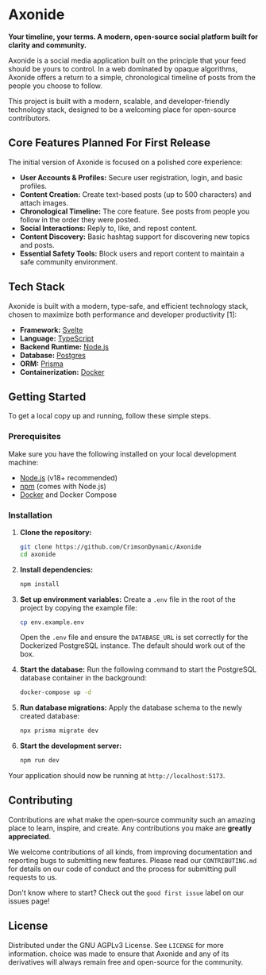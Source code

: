 # Axonide

**Your timeline, your terms. A modern, open-source social platform built for clarity and community.**

Axonide is a social media application built on the principle that your feed should be yours to control. In a web dominated by opaque algorithms, Axonide offers a return to a simple, chronological timeline of posts from the people you choose to follow.

This project is built with a modern, scalable, and developer-friendly technology stack, designed to be a welcoming place for open-source contributors.

## Core Features Planned For First Release

The initial version of Axonide is focused on a polished core experience:

  - **User Accounts & Profiles:** Secure user registration, login, and basic profiles.
  - **Content Creation:** Create text-based posts (up to 500 characters) and attach images.
  - **Chronological Timeline:** The core feature. See posts from people you follow in the order they were posted.
  - **Social Interactions:** Reply to, like, and repost content.
  - **Content Discovery:** Basic hashtag support for discovering new topics and posts.
  - **Essential Safety Tools:** Block users and report content to maintain a safe community environment.

## Tech Stack

Axonide is built with a modern, type-safe, and efficient technology stack, chosen to maximize both performance and developer productivity [1]:

  - **Framework:** [Svelte](https://kit.svelte.dev/)
  - **Language:** [TypeScript](https://www.typescriptlang.org/)
  - **Backend Runtime:** [Node.js](https://nodejs.org/)
  - **Database:** [Postgres](https://www.postgresql.org/)
  - **ORM:** [Prisma](https://www.prisma.io/)
  - **Containerization:** [Docker](https://www.docker.com/)

## Getting Started

To get a local copy up and running, follow these simple steps.

### Prerequisites

Make sure you have the following installed on your local development machine:

  - [Node.js](https://nodejs.org/en/) (v18+ recommended)
  - [npm](https://www.npmjs.com/) (comes with Node.js)
  - [Docker](https://www.docker.com/products/docker-desktop/) and Docker Compose

### Installation

1.  **Clone the repository:** 
    ```sh
    git clone https://github.com/CrimsonDynamic/Axonide
    cd axonide
    ```

2.  **Install dependencies:**

    ```sh
    npm install
    ```

3.  **Set up environment variables:**
    Create a `.env` file in the root of the project by copying the example file:

    ```sh
    cp env.example.env
    ```

    Open the `.env` file and ensure the `DATABASE_URL` is set correctly for the Dockerized PostgreSQL instance. The default should work out of the box.

4.  **Start the database:**
    Run the following command to start the PostgreSQL database container in the background:

    ```sh
    docker-compose up -d
    ```

5.  **Run database migrations:**
    Apply the database schema to the newly created database:

    ```sh
    npx prisma migrate dev
    ```

6.  **Start the development server:**

    ```sh
    npm run dev
    ```

Your application should now be running at `http://localhost:5173`.

## Contributing

Contributions are what make the open-source community such an amazing place to learn, inspire, and create. Any contributions you make are **greatly appreciated**.

We welcome contributions of all kinds, from improving documentation and reporting bugs to submitting new features. Please read our `CONTRIBUTING.md` for details on our code of conduct and the process for submitting pull requests to us.

Don't know where to start? Check out the `good first issue` label on our issues page!

## License

Distributed under the GNU AGPLv3 License. See `LICENSE` for more information. choice was made to ensure that Axonide and any of its derivatives will always remain free and open-source for the community.

```
```
